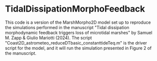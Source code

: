 # TidalDissipationMorphoFeedback

This code is a version of the MarshMorpho2D model set up to reproduce the simulations performed in the manuscript "Tidal dissipation morphodynamic feedback triggers loss of microtidal marshes" by Samuel M. Zapp & Giulio Mariotti (2024). The script "Coast2D_astrometeo_reduceDTbasic_constanttideTeq.m" is the driver script for the model, and it will run the simulation presented in Figure 2 of the manuscript.

